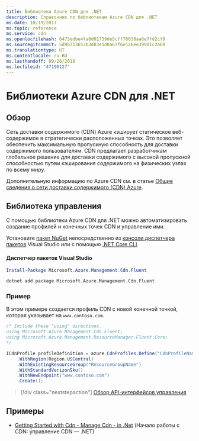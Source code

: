 ```yaml
---
title: Библиотеки Azure CDN для .NET
description: Справочник по библиотекам Azure CDN для .NET
ms.date: 10/19/2017
ms.topic: reference
ms.service: cdn
ms.openlocfilehash: 6475edbe4fa0d01739de5cff76038aa6e7fd2cf9
ms.sourcegitcommit: 5d9b713653b3d03e1d0a67f6e126ee399d1c2a60
ms.translationtype: HT
ms.contentlocale: ru-RU
ms.lasthandoff: 09/26/2018
ms.locfileid: "47190127"
---
```

# <a name="azure-cdn-libraries-for-net"></a>Библиотеки Azure CDN для .NET

## <a name="overview"></a>Обзор

Сеть доставки содержимого (CDN) Azure кэширует статическое веб-содержимое в стратегически расположенных точках. Это позволяет обеспечить максимальную пропускную способность для доставки содержимого пользователям. CDN предлагает разработчикам глобальное решение для доставки содержимого с высокой пропускной способностью путем кэширования содержимого на физических узлах по всему миру.

Дополнительную информацию по Azure CDN см. в статье [Общие сведения о сети доставки содержимого (CDN) Azure](https://docs.microsoft.com/azure/cdn/cdn-overview).


## <a name="management-library"></a>Библиотека управления

С помощью библиотеки Azure CDN для .NET можно автоматизировать создание профилей и конечных точек CDN и управление ими. 

Установите [пакет NuGet](https://www.nuget.org/packages/Microsoft.Azure.Management.Cdn.Fluent) непосредственно из [консоли диспетчера пакетов][PackageManager] Visual Studio или с помощью [.NET Core CLI][DotNetCLI].

#### <a name="visual-studio-package-manager"></a>Диспетчер пакетов Visual Studio

```powershell
Install-Package Microsoft.Azure.Management.Cdn.Fluent
```

```bash
dotnet add package Microsoft.Azure.Management.Cdn.Fluent
```

### <a name="example"></a>Пример

В этом примере создается профиль CDN с новой конечной точкой, которая указывает на `www.contoso.com`.

```csharp
/* Include these "using" directives.
using Microsoft.Azure.Management.Cdn.Fluent;
using Microsoft.Azure.Management.ResourceManager.Fluent.Core;
*/

ICdnProfile profileDefinition = azure.CdnProfiles.Define("CdnProfileName")
    .WithRegion(Region.USCentral)
    .WithExistingResourceGroup("ResourceGroupName")
    .WithStandardVerizonSku()
    .WithNewEndpoint("www.contoso.com")
    .Create();

```

> [!div class="nextstepaction"]
> [Обзор API-интерфейсов управления](/dotnet/api/overview/azure/cdn/management)


## <a name="samples"></a>Примеры

* [Getting Started with Cdn - Manage Cdn - in .Net](https://github.com/Azure-Samples/cdn-dotnet-manage-cdn) (Начало работы с CDN: управление CDN — .NET)

[PackageManager]: https://docs.microsoft.com/nuget/tools/package-manager-console
[DotNetCLI]: https://docs.microsoft.com/dotnet/core/tools/dotnet-add-package
